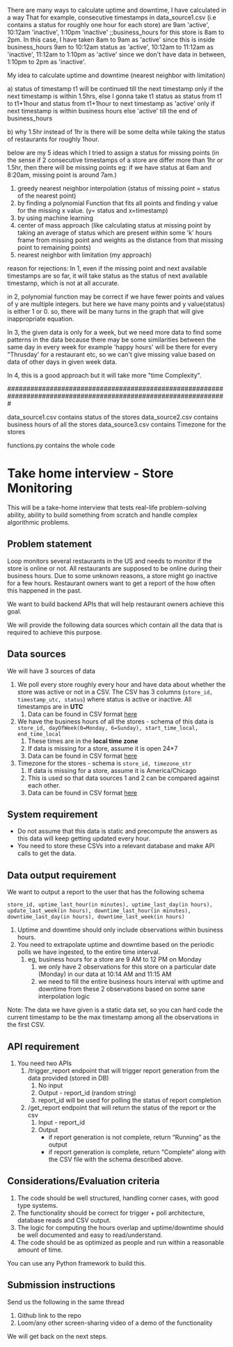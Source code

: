 There are many ways to calculate uptime and downtime, I have calculated in a way That 
for example, consecutive timestamps in data_source1.csv (i.e contains a status for roughly one hour for each store) are 
9am 'active', 10:12am 'inactive', 1:10pm 'inactive' ;;business_hours for this store is 8am to 2pm. In this case, I have taken 8am to 9am as 'active' since this is inside business_hours
9am to 10:12am status as 'active', 10:12am to 11:12am as 'inactive', 11:12am to 1:10pm as 'active' since we don't have data in between, 1:10pm to 2pm as 'inactive'.

My idea to calculate uptime and downtime (nearest neighbor with limitation)

a) status of timestamp t1 will be continued till the next timestamp only if the next timestamp is within 1.5hrs,
 else I gonna take t1 status as status from t1 to t1+1hour and status from t1+1hour to next timestamp as 'active' only if next timestamp is within business hours else 'active' till the end of business_hours
 
b) why 1.5hr instead of 1hr is there will be some delta while taking the status of restaurants for roughly 1hour. 

below are my 5 ideas which I tried to assign a status for missing points (in the sense if 2 consecutive timestamps of a store are differ more than 1hr or 1.5hr, then there will be missing points eg: if we have status at 6am and 8:20am, missing point is around 7am.)
1) greedy nearest neighbor interpolation (status of missing point = status of the nearest point)
2) by finding a polynomial Function that fits all points and finding y value for the missing x value. (y= status and x=timestamp) 
3) by using machine learning 
4) center of mass approach (like calculating status at missing point by taking an average of status which are present within some 'k' hours frame from missing point and weights as the distance from that missing point to remaining points)
5) nearest neighbor with limitation (my approach)

reason for rejections:
In 1, even if the missing point and next available timestamps are so far, it will take status as the status of next available timestamp, which is not at all accurate.

in 2, polynomial function may be correct if we have fewer points and values of y are multiple integers. but here we have many points and y value(status) is either 1 or 0. so, there will be many turns in the graph that will give inappropriate equation.

In 3, the given data is only for a week, but we need more data to find some patterns in the data because there may be some similarities between the same day in every week for example 'happy hours' will be there for every "Thrusday' for a restaurant etc, so we can't give missing value based on data of other days in given week data.

In 4, this is a good approach but it will take more "time Complexity".



#################################################################################################################

data_source1.csv contains status of the stores
data_source2.csv contains business hours of all the stores
data_source3.csv contains Timezone for the stores

functions.py contains the whole code



# Take home interview - Store Monitoring

This will be a take-home interview that tests real-life problem-solving ability, ability to build something from scratch and handle complex algorithmic problems. 

## Problem statement

Loop monitors several restaurants in the US and needs to monitor if the store is online or not. All restaurants are supposed to be online during their business hours. Due to some unknown reasons, a store might go inactive for a few hours. Restaurant owners want to get a report of the how often this happened in the past.   

We want to build backend APIs that will help restaurant owners achieve this goal. 

We will provide the following data sources which contain all the data that is required to achieve this purpose. 

## Data sources

We will have 3 sources of data 

1. We poll every store roughly every hour and have data about whether the store was active or not in a CSV.  The CSV has 3 columns (`store_id, timestamp_utc, status`) where status is active or inactive.  All timestamps are in **UTC**
    1. Data can be found in CSV format [here](https://drive.google.com/file/d/1UIx1hVJ7qt_6oQoGZgb8B3P2vd1FD025/view?usp=sharing)
2. We have the business hours of all the stores - schema of this data is `store_id, dayOfWeek(0=Monday, 6=Sunday), start_time_local, end_time_local`
    1. These times are in the **local time zone**
    2. If data is missing for a store, assume it is open 24*7
    3. Data can be found in CSV format [here](https://drive.google.com/file/d/1va1X3ydSh-0Rt1hsy2QSnHRA4w57PcXg/view?usp=sharing)
3. Timezone for the stores - schema is `store_id, timezone_str`
    1. If data is missing for a store, assume it is America/Chicago
    2. This is used so that data sources 1 and 2 can be compared against each other. 
    3. Data can be found in CSV format [here](https://drive.google.com/file/d/101P9quxHoMZMZCVWQ5o-shonk2lgK1-o/view?usp=sharing)

## System requirement

- Do not assume that this data is static and precompute the answers as this data will keep getting updated every hour.
- You need to store these CSVs into a relevant database and make API calls to get the data.

## Data output requirement

We want to output a report to the user that has the following schema

`store_id, uptime_last_hour(in minutes), uptime_last_day(in hours), update_last_week(in hours), downtime_last_hour(in minutes), downtime_last_day(in hours), downtime_last_week(in hours)` 

1. Uptime and downtime should only include observations within business hours. 
2. You need to extrapolate uptime and downtime based on the periodic polls we have ingested, to the entire time interval.
    1. eg, business hours for a store are 9 AM to 12 PM on Monday
        1. we only have 2 observations for this store on a particular date (Monday) in our data at 10:14 AM and 11:15 AM
        2. we need to fill the entire business hours interval with uptime and downtime from these 2 observations based on some sane interpolation logic

Note: The data we have given is a static data set, so you can hard code the current timestamp to be the max timestamp among all the observations in the first CSV.  

## API requirement

1. You need two APIs 
    1. /trigger_report endpoint that will trigger report generation from the data provided (stored in DB)
        1. No input 
        2. Output - report_id (random string) 
        3. report_id will be used for polling the status of report completion
    2. /get_report endpoint that will return the status of the report or the csv
        1. Input - report_id
        2. Output
            - if report generation is not complete, return “Running” as the output
            - if report generation is complete, return “Complete” along with the CSV file with the schema described above.
            

## Considerations/Evaluation criteria

1. The code should be well structured, handling corner cases, with good type systems. 
2. The functionality should be correct for trigger + poll architecture, database reads and CSV output. 
3. The logic for computing the hours overlap and uptime/downtime should be well documented and easy to read/understand. 
4. The code should be as optimized as people and run within a reasonable amount of time. 

You can use any Python framework to build this.

## Submission instructions

Send us the following in the same thread

1. Github link to the repo
2. Loom/any other screen-sharing video of a demo of the functionality 

We will get back on the next steps.
